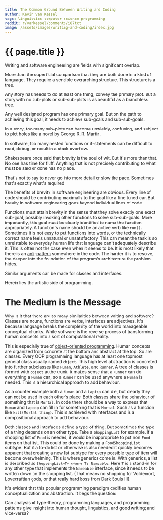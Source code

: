 ```yaml
---
title: The Common Ground Between Writing and Coding
author: Kevin van Kessel
tags: linguistics computer-science programming
reddit: r/vankessel/comments/i87tct
image: /assets/images/writing-and-coding/index.jpg
---
```


# {{ page.title }}

Writing and software engineering are fields with significant overlap.

More than the superficial comparison that they are both done in a kind of language.
They require a sensible overarching structure. This structure is a tree.

Any story has needs to do at least one thing, convey the primary plot.
But a story with no sub-plots or sub-sub-plots is as beautiful as a branchless tree.

Any well designed program has one primary goal.
But on the path to achieving this goal, it needs to achieve sub-goals and sub-sub-goals.

In a story, too many sub-plots can become unwieldy, confusing, and subject to plot holes like a novel by George R. R. Martin.

In software, too many nested functions or if-statements can be difficult to read, debug, or result in a stack overflow.

Shakespeare once said that brevity is the soul of wit.
But it's more than that.
No one has time for fluff.
Anything that is not precisely contributing to what must be said or done has no place.

That's not to say to never go into more detail or slow the pace.
Sometimes that's exactly what's required.

The benefits of brevity in software engineering are obvious.
Every line of code should be contributing maximally to the goal like a fine tuned car.
But brevity in software engineering goes beyond individual lines of code.

Functions must attain brevity in the sense that they solve exactly one exact sub-goal, possibly invoking other functions to solve sub-sub-goals. More importantly, this goal must be clearly identified to name the function appropriately. A function's name should be an active verb like `run()`. Sometimes it is not easy to put functions into words, or the technically correct name feels unnatural or unsatisfactory. This can mean the task is so unrelatable to everyday human life that language can't adequately describe it. This is often not the case even when it seems to be. It is most likely that there is an [anti](https://en.wikipedia.org/wiki/Anti-pattern)-[pattern](https://en.wikipedia.org/wiki/Software_design_pattern) somewhere in the code. The harder it is to resolve, the deeper into the foundation of the program's architecture the problem hides.

Similar arguments can be made for classes and interfaces.

Herein lies the artistic side of programming.

# The Medium is the Message

Why is it that there are so many similarities between writing and software? Classes are nouns, functions are verbs, interfaces are adjectives. It's because language breaks the complexity of the world into manageable conceptual chunks. While software is the reverse process of transforming human concepts into a sort of computational reality.

This is especially true of [object-oriented programming](https://en.wikipedia.org/wiki/Object-oriented_programming). Human concepts are organized from concrete at the bottom and abstract at the top. So are classes. Every OOP programming language has at least one topmost general class usually named `object`. This high level abstraction is concreted into further subclasses like `Human`, `Athlete`, and `Runner`. A tree of classes is formed with `object` at the trunk. It makes sense that a `Runner` can do everything a `Human` can, so a `Runner` can be used anywhere a `Human` is needed. This is a hierarchical approach to add behaviour.

As a counter example both a `Human` and a `Laptop` can die, but clearly they can not be used in each other's place.
Both classes share the behaviour of something that is `Mortal`.
In code there should be a way to express that `Human` and `Laptop` can fill in for something that is `Mortal`.
Such as a function like `kill(Mortal thing)`.
This is achieved with interfaces and is a compositional approach to add behaviour.

Both classes and interfaces define a type of thing. But sometimes the type of a thing depends on an other type. Take a `ShoppingList` for example. If a shopping list of `Food` is needed, it would be inappropriate to put non `Food` items on that list. This could be done by making a `FoodShoppingList` subtype. But if a to-do list or otherwise is also needed it quickly becomes apparent that creating a new list subtype for every possible type of item will become overwhelming. This is where generics come in. With generics, a list is described as `ShoppingList<T> where T: Nameable`. Here `T` is a stand-in for any other type that implements the `Nameable` interface, since it needs to be written down on the shopping list. (That means no shopping for Voldemort, Lovecraftian gods, or that really hard boss from Dark Souls III).

It's evident that this popular programming paradigm codifies human conceptualization and abstraction. It begs the question:

Can analysis of type-theory, programming languages, and programming patterns give insight into human thought, linguistics, and good writing; and vice-versa?
